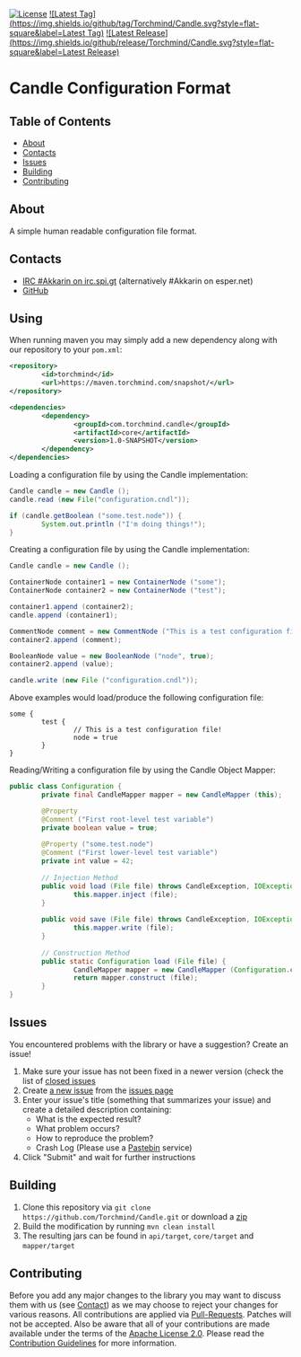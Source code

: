 [![License](https://img.shields.io/github/license/Torchmind/Candle.svg?style=flat-square)](https://www.apache.org/licenses/LICENSE-2.0.txt)
[![Latest Tag](https://img.shields.io/github/tag/Torchmind/Candle.svg?style=flat-square&label=Latest Tag)](https://github.com/Torchmind/Candle/tags)
[![Latest Release](https://img.shields.io/github/release/Torchmind/Candle.svg?style=flat-square&label=Latest Release)](https://github.com/Torchmind/Candle/releases)

Candle Configuration Format
===========================

Table of Contents
-----------------
* [About](#about)
* [Contacts](#contacts)
* [Issues](#issues)
* [Building](#building)
* [Contributing](#contributing)

About
-----

A simple human readable configuration file format.

Contacts
--------

* [IRC #Akkarin on irc.spi.gt](http://irc.spi.gt/iris/?nick=Guest....&channels=Akkarin&prompt=1) (alternatively #Akkarin on esper.net)
* [GitHub](https://github.com/Torchmind/Candle)

Using
-----

When running maven you may simply add a new dependency along with our repository to your ```pom.xml```:

```xml
<repository>
        <id>torchmind</id>
        <url>https://maven.torchmind.com/snapshot/</url>
</repository>

<dependencies>
        <dependency>
                <groupId>com.torchmind.candle</groupId>
                <artifactId>core</artifactId>
                <version>1.0-SNAPSHOT</version>
        </dependency>
</dependencies>
```

Loading a configuration file by using the Candle implementation:
```java
Candle candle = new Candle ();
candle.read (new File("configuration.cndl"));

if (candle.getBoolean ("some.test.node")) {
        System.out.println ("I'm doing things!");
}
```

Creating a configuration file by using the Candle implementation:
```java
Candle candle = new Candle ();

ContainerNode container1 = new ContainerNode ("some");
ContainerNode container2 = new ContainerNode ("test");

container1.append (container2);
candle.append (container1);

CommentNode comment = new CommentNode ("This is a test configuration file!");
container2.append (comment);

BooleanNode value = new BooleanNode ("node", true);
container2.append (value);

candle.write (new File ("configuration.cndl"));
```

Above examples would load/produce the following configuration file:
```candle
some {
        test {
                // This is a test configuration file!
                node = true
        }
}
```

Reading/Writing a configuration file by using the Candle Object Mapper:
```java
public class Configuration {
        private final CandleMapper mapper = new CandleMapper (this);

        @Property
        @Comment ("First root-level test variable")
        private boolean value = true;
        
        @Property ("some.test.node")
        @Comment ("First lower-level test variable")
        private int value = 42;
        
        // Injection Method
        public void load (File file) throws CandleException, IOException {
                this.mapper.inject (file);
        }
        
        public void save (File file) throws CandleException, IOException {
                this.mapper.write (file);
        }
        
        // Construction Method
        public static Configuration load (File file) {
                CandleMapper mapper = new CandleMapper (Configuration.class);
                return mapper.construct (file);
        }
}
```

Issues
------

You encountered problems with the library or have a suggestion? Create an issue!

1. Make sure your issue has not been fixed in a newer version (check the list of [closed issues](https://github.com/Torchmind/Candle/issues?q=is%3Aissue+is%3Aclosed)
1. Create [a new issue](https://github.com/Torchmind/Candle/issues/new) from the [issues page](https://github.com/Torchmind/Candle/issues)
1. Enter your issue's title (something that summarizes your issue) and create a detailed description containing:
   - What is the expected result?
   - What problem occurs?
   - How to reproduce the problem?
   - Crash Log (Please use a [Pastebin](http://www.pastebin.com) service)
1. Click "Submit" and wait for further instructions

Building
--------

1. Clone this repository via ```git clone https://github.com/Torchmind/Candle.git``` or download a [zip](https://github.com/Torchmind/Candle/archive/master.zip)
1. Build the modification by running ```mvn clean install```
1. The resulting jars can be found in ```api/target```, ```core/target``` and ```mapper/target```

Contributing
------------

Before you add any major changes to the library you may want to discuss them with us (see [Contact](#contact)) as
we may choose to reject your changes for various reasons. All contributions are applied via [Pull-Requests](https://help.github.com/articles/creating-a-pull-request).
Patches will not be accepted. Also be aware that all of your contributions are made available under the terms of the
[Apache License 2.0](https://www.apache.org/licenses/LICENSE-2.0.txt). Please read the [Contribution Guidelines](CONTRIBUTING.md)
for more information.
